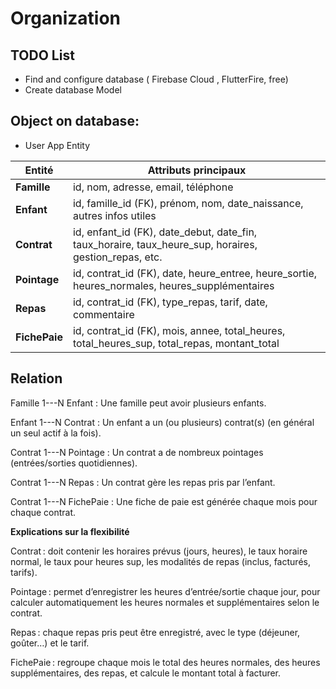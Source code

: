 # Organization 

##  TODO List

- Find and configure database ( Firebase Cloud , FlutterFire, free)
- Create database Model

## Object on database: 

+ User App Entity 

| Entité      | Attributs principaux                                                                                           |
|-------------|---------------------------------------------------------------------------------------------------------------|
| **Famille**   | id, nom, adresse, email, téléphone                                                                            |
| **Enfant**    | id, famille_id (FK), prénom, nom, date_naissance, autres infos utiles                                         |
| **Contrat**   | id, enfant_id (FK), date_debut, date_fin, taux_horaire, taux_heure_sup, horaires, gestion_repas, etc.        |
| **Pointage**  | id, contrat_id (FK), date, heure_entree, heure_sortie, heures_normales, heures_supplémentaires               |
| **Repas**     | id, contrat_id (FK), type_repas, tarif, date, commentaire                                                    |
| **FichePaie** | id, contrat_id (FK), mois, annee, total_heures, total_heures_sup, total_repas, montant_total                 |

##  Relation 

Famille 1---N Enfant : Une famille peut avoir plusieurs enfants.

Enfant 1---N Contrat : Un enfant a un (ou plusieurs) contrat(s) (en général un seul actif à la fois).

Contrat 1---N Pointage : Un contrat a de nombreux pointages (entrées/sorties quotidiennes).

Contrat 1---N Repas : Un contrat gère les repas pris par l’enfant.

Contrat 1---N FichePaie : Une fiche de paie est générée chaque mois pour chaque contrat.

**Explications sur la flexibilité**

Contrat : doit contenir les horaires prévus (jours, heures), le taux horaire normal, le taux pour heures sup, les modalités de repas (inclus, facturés, tarifs).

Pointage : permet d’enregistrer les heures d’entrée/sortie chaque jour, pour calculer automatiquement les heures normales et supplémentaires selon le contrat.

Repas : chaque repas pris peut être enregistré, avec le type (déjeuner, goûter…) et le tarif.

FichePaie : regroupe chaque mois le total des heures normales, des heures supplémentaires, des repas, et calcule le montant total à facturer.
